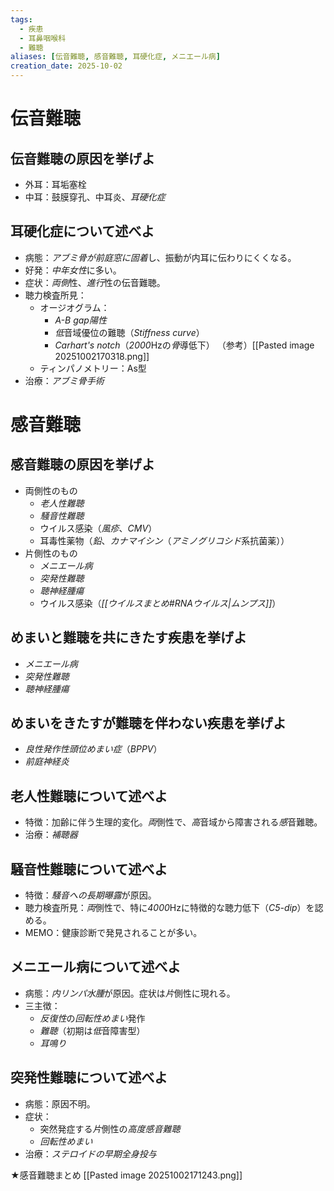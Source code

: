 ```yaml
---
tags:
  - 疾患
  - 耳鼻咽喉科
  - 難聴
aliases: [伝音難聴, 感音難聴, 耳硬化症, メニエール病]
creation_date: 2025-10-02
---
```

# 伝音難聴
## 伝音難聴の原因を挙げよ
- 外耳：耳垢塞栓
- 中耳：鼓膜穿孔、中耳炎、*耳硬化症*

## 耳硬化症について述べよ
- 病態：*アブミ骨が前庭窓に固着*し、振動が内耳に伝わりにくくなる。
- 好発：*中年女性*に多い。
- 症状：*両側*性、*進行*性の伝音難聴。
- 聴力検査所見：
	- オージオグラム：
		- *A-B gap陽性*
		- *低*音域優位の難聴（*Stiffness curve*）
		- *Carhart's notch*（*2000*Hzの*骨*導低下）
		（参考）[[Pasted image 20251002170318.png]]
	- ティンパノメトリー：As型
- 治療：*アブミ骨手術*

# 感音難聴
## 感音難聴の原因を挙げよ
- 両側性のもの
	- *老人性難聴*
	- *騒音性難聴*
	- ウイルス感染（*風疹*、*CMV*）
	- 耳毒性薬物（*鉛*、*カナマイシン*（*アミノグリコシド*系抗菌薬））
- 片側性のもの
	- *メニエール病*
	- *突発性難聴*
	- *聴神経腫瘍*
	- ウイルス感染（*[[ウイルスまとめ#RNAウイルス|ムンプス]]*）

## めまいと難聴を共にきたす疾患を挙げよ
- *メニエール病*
- *突発性難聴*
- *聴神経腫瘍*

## めまいをきたすが難聴を伴わない疾患を挙げよ
- *良性発作性頭位めまい症*（*BPPV*）
- *前庭神経炎*

## 老人性難聴について述べよ
- 特徴：加齢に伴う生理的変化。*両*側性で、*高*音域から障害される*感*音難聴。
- 治療：*補聴器*

## 騒音性難聴について述べよ
- 特徴：*騒音への長期曝露*が原因。
- 聴力検査所見：*両*側性で、特に*4000*Hzに特徴的な聴力低下（*C5-dip*）を認める。
- MEMO：健康診断で発見されることが多い。

## メニエール病について述べよ
- 病態：*内リンパ水腫*が原因。症状は*片*側性に現れる。
- 三主徴：
	- *反復性*の*回転性めまい*発作
	- *難聴*（初期は*低*音障害型）
	- *耳鳴り*

## 突発性難聴について述べよ
- 病態：原因不明。
- 症状：
	- 突然発症する*片*側性の*高度感音難聴*
	- *回転性めまい*
- 治療：*ステロイドの早期全身投与*

★感音難聴まとめ [[Pasted image 20251002171243.png]]

